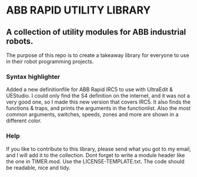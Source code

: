 <h1>ABB RAPID UTILITY LIBRARY</h1>

<h2>A collection of utility modules for ABB industrial robots.</h2>

The purpose of this repo is to create a takeaway library for everyone to use in their robot programming projects.

<h3>Syntax highlighter</h3>
Added a new definitionfile for ABB Rapid IRC5 to use with UltraEdit & UEStudio. I could only find the S4 definition on the internet, and it was not a very good one, so I made this new version that covers IRC5. It also finds the functions & traps, and prints the arguments in the functionlist. Also the most common arguments, switches, speeds, zones and more are shown in a different color.

<h3>Help</h3>
If you like to contribute to this library, please send what you got to my email, and I will add it to the collection. Dont forget to write a module header like the one in TIMER.mod. Use the LICENSE-TEMPLATE.txt. The code should be readable, nice and tidy.
